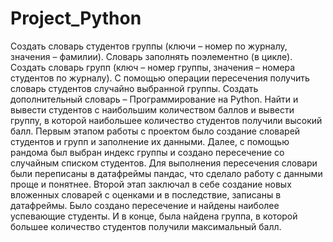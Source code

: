 # Project_Python
Создать словарь студентов группы (ключи – номер по журналу, значения – фамилии). Словарь заполнять поэлементно (в цикле). Создать словарь групп (ключ – номер группы, значения – номера студентов по журналу). С помощью операции пересечения получить словарь студентов случайно выбранной группы. Создать дополнительный словарь – Программирование на Python. Найти и вывести студентов с наибольшим количеством баллов и вывести группу, в которой наибольшее количество студентов получили высокий балл.
Первым этапом работы с проектом было создание словарей студентов и групп и заполнение их данными. Далее, с помощью рандома был выбран индекс группы и создано пересечение со случайным списком студентов. Для выполнения пересечения словари были переписаны в датафреймы пандас, что сделало работу с данными проще и понятнее. Второй этап заключал в себе создание новых вложенных словарей с оценками и в последствие, записаны в датафреймы. Было создано пересечение и найдены наиболее успевающие студенты. И в конце, была найдена группа, в которой большее количество студентов получили максимальный балл.
